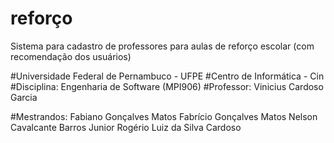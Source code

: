 # reforço
Sistema para cadastro de professores para aulas de reforço escolar (com recomendação dos usuários)

#Universidade Federal de Pernambuco - UFPE
#Centro de Informática - Cin
#Disciplina: Engenharia de Software (MPI906)
#Professor: Vinicius Cardoso Garcia

#Mestrandos:
Fabiano Gonçalves Matos
Fabrício Gonçalves Matos
Nelson Cavalcante Barros Junior
Rogério Luiz da Silva Cardoso
